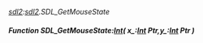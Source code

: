_[sdl2](../../modules/sdl2/sdl2-module.md):[sdl2](../../modules/sdl2/sdl2-module.md).SDL\_GetMouseState_
##### Function SDL\_GetMouseState:[Int](../../modules/wonkey/wonkey-types-int.md)( x_:[Int](../../modules/wonkey/wonkey-types-int.md) Ptr,y_:[Int](../../modules/wonkey/wonkey-types-int.md) Ptr )
